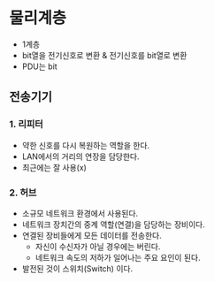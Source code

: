 # 물리계층
- 1계층
- bit열을 전기신호로 변환 & 전기신호를 bit열로 변환
- PDU는 bit

## 전송기기

### 1. 리피터
- 약한 신호를 다시 복원하는 역할을 한다.
- LAN에서의 거리의 연장을 담당한다.
- 최근에는 잘 사용(x)

### 2. 허브
- 소규모 네트워크 환경에서 사용된다.
- 네트워크 장치간의 중계 역할(연결)을 담당하는 장비이다.
- 연결된 장비들에게 모든 데이터를 전송한다.
  - 자신이 수신자가 아닐 경우에는 버린다.
  - 네트워크 속도의 저하가 일어나는 주요 요인이 된다.
- 발전된 것이 스위치(Switch) 이다.
